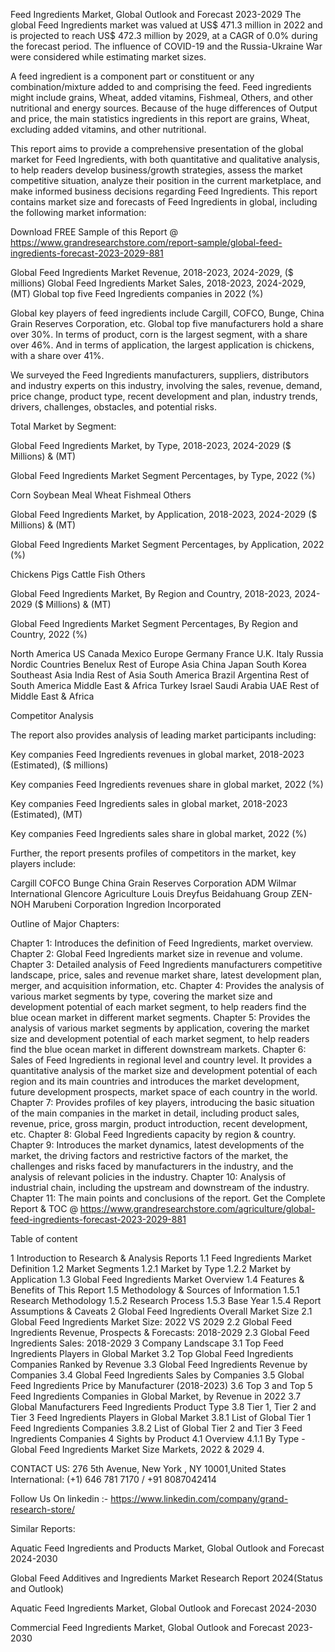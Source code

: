 Feed Ingredients Market, Global Outlook and Forecast 2023-2029
The global Feed Ingredients market was valued at US$ 471.3 million in 2022 and is projected to reach US$ 472.3 million by 2029, at a CAGR of 0.0% during the forecast period. The influence of COVID-19 and the Russia-Ukraine War were considered while estimating market sizes.

A feed ingredient is a component part or constituent or any combination/mixture added to and comprising the feed. Feed ingredients might include grains, Wheat, added vitamins, Fishmeal, Others, and other nutritional and energy sources. Because of the huge differences of Output and price, the main statistics ingredients in this report are grains, Wheat, excluding added vitamins, and other nutritional.

This report aims to provide a comprehensive presentation of the global market for Feed Ingredients, with both quantitative and qualitative analysis, to help readers develop business/growth strategies, assess the market competitive situation, analyze their position in the current marketplace, and make informed business decisions regarding Feed Ingredients. This report contains market size and forecasts of Feed Ingredients in global, including the following market information:

Download FREE Sample of this Report @ https://www.grandresearchstore.com/report-sample/global-feed-ingredients-forecast-2023-2029-881




Global Feed Ingredients Market Revenue, 2018-2023, 2024-2029, ($ millions)
Global Feed Ingredients Market Sales, 2018-2023, 2024-2029, (MT)
Global top five Feed Ingredients companies in 2022 (%)


Global key players of feed ingredients include Cargill, COFCO, Bunge, China Grain Reserves Corporation, etc. Global top five manufacturers hold a share over 30%. In terms of product, corn is the largest segment, with a share over 46%. And in terms of application, the largest application is chickens, with a share over 41%.

We surveyed the Feed Ingredients manufacturers, suppliers, distributors and industry experts on this industry, involving the sales, revenue, demand, price change, product type, recent development and plan, industry trends, drivers, challenges, obstacles, and potential risks.

Total Market by Segment:

Global Feed Ingredients Market, by Type, 2018-2023, 2024-2029 ($ Millions) & (MT)

Global Feed Ingredients Market Segment Percentages, by Type, 2022 (%)



Corn
Soybean Meal
Wheat
Fishmeal
Others


Global Feed Ingredients Market, by Application, 2018-2023, 2024-2029 ($ Millions) & (MT)

Global Feed Ingredients Market Segment Percentages, by Application, 2022 (%)



Chickens
Pigs
Cattle
Fish
Others


Global Feed Ingredients Market, By Region and Country, 2018-2023, 2024-2029 ($ Millions) & (MT)

Global Feed Ingredients Market Segment Percentages, By Region and Country, 2022 (%)



North America
US
Canada
Mexico
Europe
Germany
France
U.K.
Italy
Russia
Nordic Countries
Benelux
Rest of Europe
Asia
China
Japan
South Korea
Southeast Asia
India
Rest of Asia
South America
Brazil
Argentina
Rest of South America
Middle East & Africa
Turkey
Israel
Saudi Arabia
UAE
Rest of Middle East & Africa


Competitor Analysis

The report also provides analysis of leading market participants including:

Key companies Feed Ingredients revenues in global market, 2018-2023 (Estimated), ($ millions)

Key companies Feed Ingredients revenues share in global market, 2022 (%)

Key companies Feed Ingredients sales in global market, 2018-2023 (Estimated), (MT)

Key companies Feed Ingredients sales share in global market, 2022 (%)

Further, the report presents profiles of competitors in the market, key players include:



Cargill
COFCO
Bunge
China Grain Reserves Corporation
ADM
Wilmar International
Glencore Agriculture
Louis Dreyfus
Beidahuang Group
ZEN-NOH
Marubeni Corporation
Ingredion Incorporated


Outline of Major Chapters:



Chapter 1: Introduces the definition of Feed Ingredients, market overview.
Chapter 2: Global Feed Ingredients market size in revenue and volume.
Chapter 3: Detailed analysis of Feed Ingredients manufacturers competitive landscape, price, sales and revenue market share, latest development plan, merger, and acquisition information, etc.
Chapter 4: Provides the analysis of various market segments by type, covering the market size and development potential of each market segment, to help readers find the blue ocean market in different market segments.
Chapter 5: Provides the analysis of various market segments by application, covering the market size and development potential of each market segment, to help readers find the blue ocean market in different downstream markets.
Chapter 6: Sales of Feed Ingredients in regional level and country level. It provides a quantitative analysis of the market size and development potential of each region and its main countries and introduces the market development, future development prospects, market space of each country in the world.
Chapter 7: Provides profiles of key players, introducing the basic situation of the main companies in the market in detail, including product sales, revenue, price, gross margin, product introduction, recent development, etc.
Chapter 8: Global Feed Ingredients capacity by region & country.
Chapter 9: Introduces the market dynamics, latest developments of the market, the driving factors and restrictive factors of the market, the challenges and risks faced by manufacturers in the industry, and the analysis of relevant policies in the industry.
Chapter 10: Analysis of industrial chain, including the upstream and downstream of the industry.
Chapter 11: The main points and conclusions of the report.
Get the Complete Report & TOC @ https://www.grandresearchstore.com/agriculture/global-feed-ingredients-forecast-2023-2029-881

Table of content

1 Introduction to Research & Analysis Reports
1.1 Feed Ingredients Market Definition
1.2 Market Segments
1.2.1 Market by Type
1.2.2 Market by Application
1.3 Global Feed Ingredients Market Overview
1.4 Features & Benefits of This Report
1.5 Methodology & Sources of Information
1.5.1 Research Methodology
1.5.2 Research Process
1.5.3 Base Year
1.5.4 Report Assumptions & Caveats
2 Global Feed Ingredients Overall Market Size
2.1 Global Feed Ingredients Market Size: 2022 VS 2029
2.2 Global Feed Ingredients Revenue, Prospects & Forecasts: 2018-2029
2.3 Global Feed Ingredients Sales: 2018-2029
3 Company Landscape
3.1 Top Feed Ingredients Players in Global Market
3.2 Top Global Feed Ingredients Companies Ranked by Revenue
3.3 Global Feed Ingredients Revenue by Companies
3.4 Global Feed Ingredients Sales by Companies
3.5 Global Feed Ingredients Price by Manufacturer (2018-2023)
3.6 Top 3 and Top 5 Feed Ingredients Companies in Global Market, by Revenue in 2022
3.7 Global Manufacturers Feed Ingredients Product Type
3.8 Tier 1, Tier 2 and Tier 3 Feed Ingredients Players in Global Market
3.8.1 List of Global Tier 1 Feed Ingredients Companies
3.8.2 List of Global Tier 2 and Tier 3 Feed Ingredients Companies
4 Sights by Product
4.1 Overview
4.1.1 By Type - Global Feed Ingredients Market Size Markets, 2022 & 2029
4.

CONTACT US:
276 5th Avenue, New York , NY 10001,United States
International: (+1) 646 781 7170 / +91 8087042414

Follow Us On linkedin :- https://www.linkedin.com/company/grand-research-store/


Similar Reports:

Aquatic Feed Ingredients and Products Market, Global Outlook and Forecast 2024-2030

Global Feed Additives and Ingredients Market Research Report 2024(Status and Outlook)

Aquatic Feed Ingredients Market, Global Outlook and Forecast 2024-2030

Commercial Feed Ingredients Market, Global Outlook and Forecast 2023-2030

